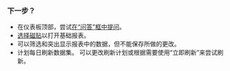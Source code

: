 ### <a name="what-now"></a>下一步？
* 在仪表板顶部，尝试[在“问答”框中提问](../consumer/end-user-q-and-a.md)。
* [选择磁贴](../consumer/end-user-tiles.md)以打开基础报表。
* 可以筛选和突出显示报表中的数据，但不能保存所做的更改。
* 计划每日刷新数据集。 可以更改刷新计划或根据需要使用“立即刷新”来尝试刷新。

